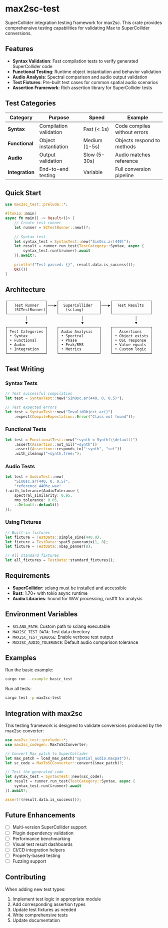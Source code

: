 # max2sc-test

SuperCollider integration testing framework for max2sc. This crate provides comprehensive testing capabilities for validating Max to SuperCollider conversions.

## Features

- **Syntax Validation**: Fast compilation tests to verify generated SuperCollider code
- **Functional Testing**: Runtime object instantiation and behavior validation  
- **Audio Analysis**: Spectral comparison and audio output validation
- **Test Fixtures**: Pre-built test cases for common spatial audio scenarios
- **Assertion Framework**: Rich assertion library for SuperCollider tests

## Test Categories

| Category | Purpose | Speed | Example |
|----------|---------|-------|---------|
| **Syntax** | Compilation validation | Fast (< 1s) | Code compiles without errors |
| **Functional** | Object instantiation | Medium (1-5s) | Objects respond to methods |
| **Audio** | Output validation | Slow (5-30s) | Audio matches reference |
| **Integration** | End-to-end testing | Variable | Full conversion pipeline |

## Quick Start

```rust
use max2sc_test::prelude::*;

#[tokio::main]
async fn main() -> Result<()> {
    // Create test runner
    let runner = SCTestRunner::new()?;
    
    // Syntax test
    let syntax_test = SyntaxTest::new("SinOsc.ar(440)");
    let result = runner.run_test(TestCategory::Syntax, async {
        syntax_test.run(&runner).await
    }).await?;
    
    println!("Test passed: {}", result.data.is_success());
    Ok(())
}
```

## Architecture

```
┌─────────────────┐    ┌──────────────────┐    ┌─────────────────┐
│   Test Runner   │───▶│  SuperCollider   │───▶│  Test Results   │
│   (SCTestRunner)│    │   (sclang)       │    │                 │
└─────────────────┘    └──────────────────┘    └─────────────────┘
         │                        │                       │
         ▼                        ▼                       ▼
┌─────────────────┐    ┌──────────────────┐    ┌─────────────────┐
│ Test Categories │    │ Audio Analysis   │    │   Assertions    │
│ • Syntax        │    │ • Spectral       │    │ • Object exists │
│ • Functional    │    │ • Phase          │    │ • OSC response  │
│ • Audio         │    │ • Peak/RMS       │    │ • Value equals  │
│ • Integration   │    │ • Metrics        │    │ • Custom logic  │
└─────────────────┘    └──────────────────┘    └─────────────────┘
```

## Test Writing

### Syntax Tests
```rust
// Test successful compilation
let test = SyntaxTest::new("SinOsc.ar(440, 0, 0.5)");

// Test expected errors  
let test = SyntaxTest::new("InvalidObject.ar()")
    .expect(CompileExpectation::Error("Class not found"));
```

### Functional Tests
```rust
let test = FunctionalTest::new("~synth = Synth(\\default)")
    .assert(Assertion::not_nil("~synth"))
    .assert(Assertion::responds_to("~synth", "set"))
    .with_cleanup("~synth.free;");
```

### Audio Tests
```rust
let test = AudioTest::new(
    "SinOsc.ar(440, 0, 0.5)",
    "reference_440hz.wav"
).with_tolerance(AudioTolerance {
    spectral_similarity: 0.95,
    rms_tolerance: 0.05,
    ..Default::default()
});
```

### Using Fixtures
```rust
// Built-in fixtures
let fixture = TestData::simple_sine(440.0);
let fixture = TestData::spat5_panoramix(1, 8);
let fixture = TestData::vbap_panner(8);

// All standard fixtures
let all_fixtures = TestData::standard_fixtures();
```

## Requirements

- **SuperCollider**: sclang must be installed and accessible
- **Rust**: 1.70+ with tokio async runtime
- **Audio Libraries**: hound for WAV processing, rustfft for analysis

## Environment Variables

- `SCLANG_PATH`: Custom path to sclang executable
- `MAX2SC_TEST_DATA`: Test data directory
- `MAX2SC_TEST_VERBOSE`: Enable verbose test output
- `MAX2SC_AUDIO_TOLERANCE`: Default audio comparison tolerance

## Examples

Run the basic example:
```bash
cargo run --example basic_test
```

Run all tests:
```bash
cargo test -p max2sc-test
```

## Integration with max2sc

This testing framework is designed to validate conversions produced by the max2sc converter:

```rust
use max2sc_test::prelude::*;
use max2sc_codegen::MaxToSCConverter;

// Convert Max patch to SuperCollider
let max_patch = load_max_patch("spatial_audio.maxpat")?;
let sc_code = MaxToSCConverter::convert(&max_patch)?;

// Test the generated code
let syntax_test = SyntaxTest::new(&sc_code);
let result = runner.run_test(TestCategory::Syntax, async {
    syntax_test.run(&runner).await
}).await?;

assert!(result.data.is_success());
```

## Future Enhancements

- [ ] Multi-version SuperCollider support
- [ ] Plugin dependency validation  
- [ ] Performance benchmarking
- [ ] Visual test result dashboards
- [ ] CI/CD integration helpers
- [ ] Property-based testing
- [ ] Fuzzing support

## Contributing

When adding new test types:

1. Implement test logic in appropriate module
2. Add corresponding assertion types
3. Update test fixtures as needed
4. Write comprehensive tests
5. Update documentation